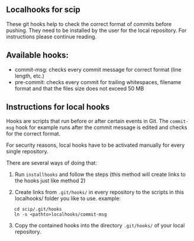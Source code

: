 Localhooks for scip
----------

These git hooks help to check the correct format of commits before pushing.
They need to be installed by the user for the local repository.
For instructions please continue reading.

Available hooks:
----------------

 - commit-msg: checks every commit message for correct format (line length, etc.)
 - pre-commit: checks every commit for trailing whitespaces, filename format and that the files size does not exceed 50 MB

Instructions for local hooks
-----------------

Hooks are scripts that run before or after certain events
in Git. The `commit-msg` hook for example runs after the
commit message is edited and checks for the correct format.

For security reasons, local hooks have to be activated
manually for every single repository.

There are several ways of doing that:

1. Run `installhooks` and follow the steps
   (this method will create links to the hooks just like method 2)

2. Create links from
   `.git/hooks/`
   in every repository to the scripts in this localhooks/ folder you like to use.
   example:
```
   cd scip/.git/hooks
   ln -s <pathto>localhooks/commit-msg
```
3. Copy the contained hooks into the directory
   `.git/hooks/`
   of your local repository.

